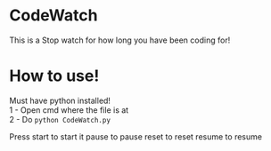 # CodeWatch
This is a Stop watch for how long you have been coding for!

# How to use!
Must have python installed!  
1 - Open cmd where the file is at  
2 - Do ```python CodeWatch.py```  

Press start to start it pause to pause reset to reset resume to resume
